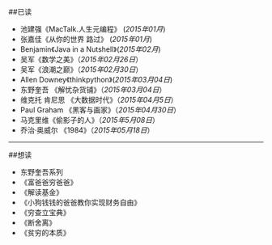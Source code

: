 ##已读
* 池建强《MacTalk.人生元编程》  (*2015年01月*)
* 张嘉佳《从你的世界 路过》 (*2015年01月*)
* Benjamin《Java in a Nutshell》(*2015年02月*)
* 吴军《数学之美》（*2015年02月26日*）
* 吴军《浪潮之巅》（*2015年02月30日*）
* Allen Downey《thinkpython》(*2015年03月04日*)
* 东野奎吾 《解忧杂货铺》（*2015年03月04日*）
* 维克托 肯尼思 《大数据时代》（*2015年04月5日*）
* Paul Graham 《黑客与画家》（*2015年04月30日*）
* 马克里维《偷影子的人》（*2015年5月08日*）
* 乔治·奥威尔 《1984》（*2015年05月18日*）

---

##想读
* 东野奎吾系列
* 《富爸爸穷爸爸》
* 《解读基金》
* 《小狗钱钱的爸爸教你实现财务自由》
* 《穷查立宝典》
* 《断舍离》
* 《贫穷的本质》
